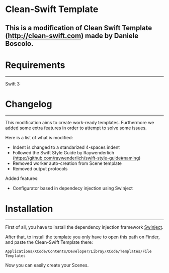 # Clean-Swift Template
This is a modification of Clean Swift Template (http://clean-swift.com) made by Daniele Boscolo.
----

# Requirements
---
Swift 3

# Changelog
----
This modification aims to create work-ready templates. Furthermore we added some extra features in order to attempt to solve some issues.

Here is a list of what is modified:

* Indent is changed to a standarized 4-spaces indent
* Followed the Swift Style Guide by Raywenderlich (https://github.com/raywenderlich/swift-style-guide#naming)
* Removed worker auto-creation from Scene template
* Removed output protocols

Added features:
* Configurator based in dependecy injection using Swinject

# Installation
----

First of all, you have to install the dependency injection framework [Swinject](https://github.com/Swinject/Swinject).

After that, to install the template you only have to open this path on Finder, and paste the Clean-Swift Template there:

    Applications/XCode/Contents/Developer/Libray/XCode/Templates/File Templates


Now you can easily create your Scenes.
